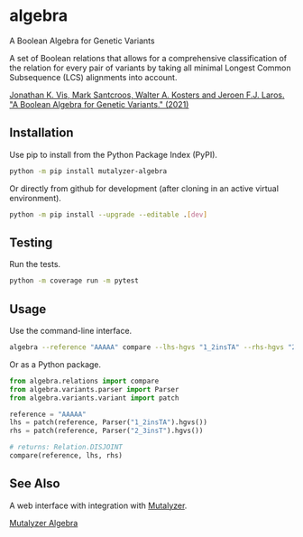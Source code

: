 algebra
=======
A Boolean Algebra for Genetic Variants  

A set of Boolean relations that allows for a comprehensive classification
of the relation for every pair of variants by taking all minimal
Longest Common Subsequence (LCS) alignments into account.

[Jonathan K. Vis, Mark Santcroos, Walter A. Kosters and Jeroen F.J. Laros. "A Boolean Algebra for Genetic Variants." (2021)](https://arxiv.org/abs/2112.14494)

Installation
------------

Use pip to install from the Python Package Index (PyPI).

```bash
python -m pip install mutalyzer-algebra
```

Or directly from github for development (after cloning in an active
virtual environment).

```bash
python -m pip install --upgrade --editable .[dev]
```

Testing
-------

Run the tests.

```bash
python -m coverage run -m pytest
```

Usage
-----

Use the command-line interface.

```bash
algebra --reference "AAAAA" compare --lhs-hgvs "1_2insTA" --rhs-hgvs "2_3insT"
```

Or as a Python package.

```python
from algebra.relations import compare
from algebra.variants.parser import Parser
from algebra.variants.variant import patch

reference = "AAAAA"
lhs = patch(reference, Parser("1_2insTA").hgvs())
rhs = patch(reference, Parser("2_3insT").hgvs())

# returns: Relation.DISJOINT
compare(reference, lhs, rhs)
```

See Also
--------

A web interface with integration with [Mutalyzer](https://github.com/mutalyzer).

[Mutalyzer Algebra](https://v3.mutalyzer.nl/algebra)
